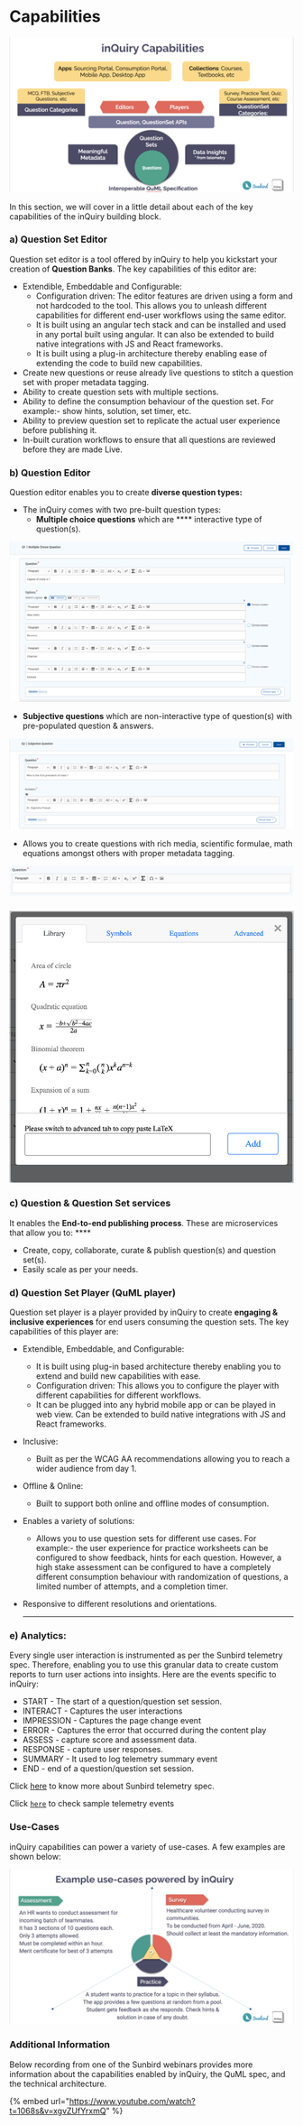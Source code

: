 # Capabilities

![](<../.gitbook/assets/Screen Shot 2022-03-21 at 4.19.17 PM.png>)





In this section, we will cover in a little detail about each of the key capabilities of the inQuiry building block.

### **a) Question Set Editor**&#x20;

Question set editor is a tool offered by inQuiry to help you kickstart your creation of **Question Banks**. The key capabilities of this editor are:

* Extendible, Embeddable and Configurable:&#x20;
  * Configuration driven: The editor features are driven using a form and not hardcoded to the tool. This allows you to unleash different capabilities for different end-user workflows using the same editor.&#x20;
  * It is built using an angular tech stack and can be installed and used in any portal built using angular. It can also be extended to build native integrations with JS and React frameworks.
  * It is built using a plug-in architecture thereby enabling ease of extending the code to build new capabilities.
* Create new questions or reuse already live questions to stitch a question set with proper metadata tagging.
* Ability to create question sets with multiple sections.&#x20;
* Ability to define the consumption behaviour of the question set. For example:- show hints, solution, set timer, etc.
* Ability to preview question set to replicate the actual user experience before publishing it.
* In-built curation workflows to ensure that all questions are reviewed before they are made Live.

### **b) Question Editor**&#x20;

Question editor enables you to create **diverse question types:**

* The inQuiry comes with two pre-built question types:&#x20;
  * **Multiple choice questions** which are **** interactive type of question(s).&#x20;

![Multiple choice question](../.gitbook/assets/MCQ-Question.png)

* **Subjective questions** which are non-interactive type of question(s) with pre-populated question & answers.

![Subjective question](../.gitbook/assets/Subjective-Question.png)

* Allows you to create questions with rich media, scientific formulae, math equations amongst others with proper metadata tagging.

![](<../.gitbook/assets/image (9) (1).png>)

### ****![](<../.gitbook/assets/image (13).png>)****

### **c) Question & Question Set services**&#x20;

It enables the **End-to-end publishing process**. These are microservices that allow you to: ****&#x20;

* Create, copy, collaborate, curate & publish question(s) and question set(s).&#x20;
* Easily scale as per your needs.

### **d) Question Set Player (QuML player)**&#x20;

Question set player is a player provided by inQuiry to create **engaging & inclusive experiences** for end users consuming the question sets. The key capabilities of this player are:&#x20;

* Extendible, Embeddable, and Configurable:&#x20;
  * It is built using plug-in based architecture thereby enabling you to extend and build new capabilities with ease.&#x20;
  * Configuration driven: This allows you to configure the player with different capabilities for different workflows. &#x20;
  * It can be plugged into any hybrid mobile app or can be played in web view. Can be extended to build native integrations with JS and React frameworks.
* Inclusive:
  * Built as per the WCAG AA recommendations allowing you to reach a wider audience from day 1.
* Offline & Online:
  * Built to support both online and offline modes of consumption.
* Enables a variety of solutions:
  * Allows you to use question sets for different use cases. For example:- the user experience for practice worksheets can be configured to show feedback, hints for each question. However, a high stake assessment can be configured to have a completely different consumption behaviour with randomization of questions, a limited number of attempts, and a completion timer.&#x20;
*   Responsive to different resolutions and orientations.&#x20;

    ****

### **e) Analytics:**&#x20;

Every single user interaction is instrumented as per the Sunbird telemetry spec. Therefore, enabling you to use this granular data to create custom reports to turn user actions into insights. Here are the events specific to inQuiry:

* START - The start of a question/question set session.&#x20;
* INTERACT - Captures the user interactions
* IMPRESSION - Captures the page change event
* ERROR -  Captures the error that occurred during the content play
* ASSESS - capture score and assessment data.&#x20;
* RESPONSE - capture user responses.&#x20;
* SUMMARY - It used to log telemetry summary event
* END - end of a question/question set session.

Click [here](https://telemetry.sunbird.org) to know more about Sunbird telemetry spec.

Click [`here`](product-and-developer-guide/analytics.md) to check sample telemetry events



### **Use-Cases**

inQuiry capabilities can power a variety of use-cases. A few examples are shown below:&#x20;

![inQuiry - Use Cases](<../.gitbook/assets/Screen Shot 2022-03-21 at 4.37.26 PM.png>)

### **Additional Information**

Below recording from one of the Sunbird webinars provides more information about the capabilities enabled by inQuiry, the QuML spec, and the technical architecture.

{% embed url="https://www.youtube.com/watch?t=1068s&v=xgvZUfYrxmQ" %}

